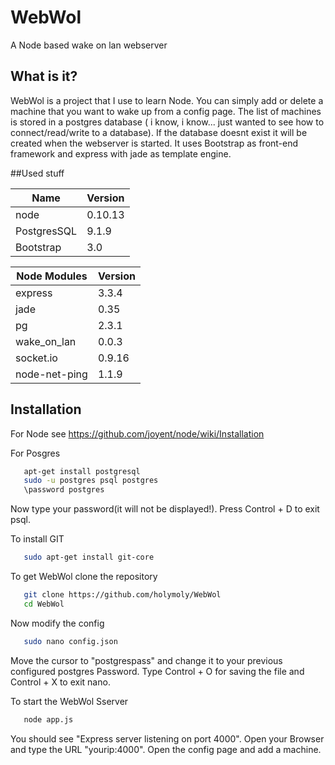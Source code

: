 # WebWol


A Node based wake on lan webserver

## What is it?

WebWol is a project that I use to learn Node. 
You can simply add or delete a machine that you want to wake up from a config page. The list of machines is stored in a postgres database ( i know, i know... just wanted to see how to connect/read/write to a database). If the database doesnt exist it will be created when the webserver is started.
It uses Bootstrap as front-end framework and express with jade as template engine.

##Used stuff

|Name          |Version  |
|--------------|---------|
| node         | 0.10.13 |
| PostgresSQL  | 9.1.9   |
| Bootstrap    | 3.0     |

|Node Modules  |Version  |
|--------------|---------|
| express      | 3.3.4   |
| jade         | 0.35    |
| pg           | 2.3.1   |
| wake_on_lan  | 0.0.3   |
| socket.io    | 0.9.16  |
| node-net-ping| 1.1.9   |
## Installation

For Node see https://github.com/joyent/node/wiki/Installation

For Posgres 
```bash
   apt-get install postgresql
   sudo -u postgres psql postgres
   \password postgres
```

Now type your password(it will not be displayed!).
Press Control + D to exit psql. 

To install GIT
```bash
   sudo apt-get install git-core
```

To get WebWol clone the repository
```bash
   git clone https://github.com/holymoly/WebWol
   cd WebWol
```

Now modify the config
```bash
   sudo nano config.json
```
Move the cursor to "postgrespass" and change it to your previous configured postgres Password.
Type Control + O for saving the file and Control + X to exit nano.

To start the WebWol Sserver
```bash
   node app.js
```
You should see "Express server listening on port 4000". Open your Browser and type the URL "yourip:4000".
Open the config page and add a machine.

